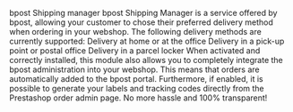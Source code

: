 bpost Shipping manager
bpost Shipping Manager is a service offered by bpost, allowing your customer to chose their preferred delivery method when ordering in your webshop.
The following delivery methods are currently supported:
Delivery at home or at the office
Delivery in a pick-up point or postal office
Delivery in a parcel locker
When activated and correctly installed, this module also allows you to completely integrate the bpost administration into your webshop. This means that orders are automatically added to the bpost portal. Furthermore, if enabled, it is possible to generate your labels and tracking codes directly from the Prestashop order admin page. 
No more hassle and 100% transparent!